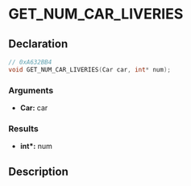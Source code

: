 # GET_NUM_CAR_LIVERIES

## Declaration
```cpp
// 0xA632BB4
void GET_NUM_CAR_LIVERIES(Car car, int* num);
```

### Arguments
- **Car:** car

### Results
- **int\*:** num

## Description
